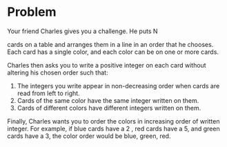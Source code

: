 # Problem

Your friend Charles gives you a challenge. He puts N

cards on a table and arranges them in a line in an order that he chooses. Each card has a single color, and each color can be on one or more cards.

Charles then asks you to write a positive integer on each card without altering his chosen order such that:

1. The integers you write appear in non-decreasing order when cards are read from left to right.
1. Cards of the same color have the same integer written on them.
1. Cards of different colors have different integers written on them.

Finally, Charles wants you to order the colors in increasing order of written integer. For example, if blue cards have a 2
, red cards have a 5, and green cards have a 3, the color order would be blue, green, red.
